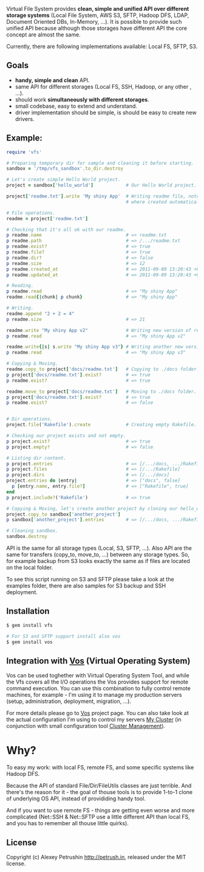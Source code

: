 Virtual File System provides **clean, simple and unified API over different storage systems** (Local File System, AWS S3, SFTP, Hadoop DFS, LDAP, Document Oriented DBs, In-Memory, ...).
It is possible to provide such unified API because although those storages have different API the core concept are almost the same.

Currently, there are following implementations available: Local FS, SFTP, S3.

## Goals

- **handy, simple and clean** API.
- same API for different storages (Local FS, SSH, Hadoop, or any other , ...).
- should work **simultaneously with different storages**.
- small codebase, easy to extend and understand.
- driver implementation should be simple, is should be easy to create new drivers.

## Example:

``` ruby
require 'vfs'

# Preparing temporary dir for sample and cleaning it before starting.
sandbox = '/tmp/vfs_sandbox'.to_dir.destroy

# Let's create simple Hello World project.
project = sandbox['hello_world']            # Our Hello World project.

project['readme.txt'].write 'My shiny App'  # Writing readme file, note that parent dirs
                                            # where created automatically.

# File operations.
readme = project['readme.txt']

# Checking that it's all ok with our readme.
p readme.name                               # => readme.txt
p readme.path                               # => /.../readme.txt
p readme.exist?                             # => true
p readme.file?                              # => true
p readme.dir?                               # => false
p readme.size                               # => 12
p readme.created_at                         # => 2011-09-09 13:20:43 +0400
p readme.updated_at                         # => 2011-09-09 13:20:43 +0400

# Reading.
p readme.read                               # => "My shiny App"
readme.read{|chunk| p chunk}                # => "My shiny App"

# Writing.
readme.append "2 + 2 = 4"
p readme.size                               # => 21

readme.write "My shiny App v2"              # Writing new version of readme.
p readme.read                               # => "My shiny App v2"

readme.write{|s| s.write "My shiny App v3"} # Writing another new version of readme.
p readme.read                               # => "My shiny App v3"

# Copying & Moving.
readme.copy_to project['docs/readme.txt']   # Copying to ./docs folder.
p project['docs/readme.txt'].exist?         # => true
p readme.exist?                             # => true

readme.move_to project['docs/readme.txt']   # Moving to ./docs folder.
p project['docs/readme.txt'].exist?         # => true
p readme.exist?                             # => false


# Dir operations.
project.file('Rakefile').create             # Creating empty Rakefile.

# Checking our project exists and not empty.
p project.exist?                            # => true
p project.empty?                            # => false

# Listing dir content.
p project.entries                           # => [/.../docs, .../Rakefile]
p project.files                             # => [/.../Rakefile]
p project.dirs                              # => [/.../docs]
project.entries do |entry|                  # => ["docs", false]
  p [entry.name, entry.file?]               # => ["Rakefile", true]
end
p project.include?('Rakefile')              # => true

# Copying & Moving, let's create another project by cloning our hello_world.
project.copy_to sandbox['another_project']
p sandbox['another_project'].entries        # => [/.../docs, .../Rakefile]

# Cleaning sandbox.
sandbox.destroy
```

API is the same for all storage types (Local, S3, SFTP, ...). Also API are the same for transfers (copy_to, move_to, ...) between any storage types.
So, for example backup from S3 looks exactly the same as if files are located on the local folder.

To see this script running on S3 and SFTP please take a look at the examples folder, there are also samples for S3 backup and SSH deployment.

## Installation

``` bash
$ gem install vfs

# For S3 and SFTP support install also vos
$ gem install vos
```

## Integration with [Vos][vos] (Virtual Operating System)

Vos can be used toghether with Virtual Operating System Tool, and while the Vfs covers all the I/O operations the Vos provides support for remote command execution.
You can use this combination to fully control remote machines, for example - I'm using it to manage my production servers (setup, administration, deployment, migration, ...).

For more details please go to [Vos][vos] project page.
You can also take look at the actual configuration I'm using to control my servers [My Cluster][my_cluster] (in conjunction with small configuration tool [Cluster Management][cluster_management]).

# Why?

To easy my work: with local FS, remote FS, and some specific systems like Hadoop DFS.

Because the API of standard File/Dir/FileUtils classes are just terrible. And there's the reason for it - the goal of thouse tools is to provide 1-to-1 clone of underlying OS API, instead of provididing handy tool.

And if you want to use remote FS - things are getting even worse and more complicated (Net::SSH & Net::SFTP use a little
different API than local FS, and you has to remember all thouse little quirks).

## License

Copyright (c) Alexey Petrushin http://petrush.in, released under the MIT license.

[vos]: http://github.com/alexeypetrushin/vos
[cluster_management]: http://github.com/alexeypetrushin/cluster_management
[my_cluster]: http://github.com/alexeypetrushin/my_cluster